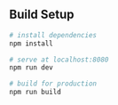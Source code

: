 ## Build Setup

``` bash
# install dependencies
npm install

# serve at localhost:8080
npm run dev

# build for production
npm run build
```
